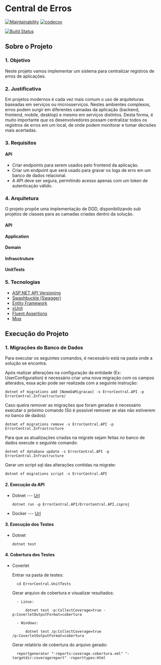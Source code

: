 
# Central de Erros

[![Maintainability](https://api.codeclimate.com/v1/badges/2c89f7fac35b639d8ae9/maintainability)](https://codeclimate.com/github/Rdlenke/codenation-error-central-backend/maintainability)
[![codecov](https://codecov.io/gh/Rdlenke/codenation-error-central-backend/branch/master/graph/badge.svg)](https://codecov.io/gh/Rdlenke/codenation-error-central-backend)

[![Build Status](https://dev.azure.com/rdlenke/Error%20Central/_apis/build/status/Rdlenke.codenation-error-central-backend?branchName=master)](https://dev.azure.com/rdlenke/Error%20Central/_build/latest?definitionId=2&branchName=master)

## Sobre o Projeto

### 1. Objetivo
Neste projeto vamos implementar um sistema para centralizar registros de erros de aplicações.

### 2. Justificativa
Em projetos modernos é cada vez mais comum o uso de arquiteturas baseadas em serviços ou microsserviços. 
Nestes ambientes complexos, erros podem surgir em diferentes camadas da aplicação (backend, frontend, mobile, desktop) e mesmo em serviços distintos. 
Desta forma, é muito importante que os desenvolvedores possam centralizar todos os registros de erros em um local, de onde podem monitorar e tomar decisões mais acertadas.

### 3. Requisitos

#### API
- Criar endpoints para serem usados pelo frontend da aplicação.
- Criar um endpoint que será usado para gravar os logs de erro em um banco de dados relacional.
- A API deve ser segura, permitindo acesso apenas com um token de autenticação válido.

### 4. Arquitetura

O projeto propõe uma implementação de DDD, disponibilizando sub projetos de classes para as camadas criadas dentro da solução.



#### API

#### Application

#### Domain

#### Infrasctruture

#### UnitTests

### 5. Tecnologias

- [ASP.NET API Versioning](https://github.com/microsoft/aspnet-api-versioning)
- [Swashbuckle (Swagger)](https://github.com/domaindrivendev/Swashbuckle.AspNetCore)
- [Entity Framework](https://docs.microsoft.com/pt-br/ef/)
- [xUnit](https://xunit.net/)
- [Fluent Assertions](https://fluentassertions.com/)
- [Moq](https://github.com/Moq/moq4/wiki/Quickstart)


## Execução do Projeto

### 1. Migrações do Banco de Dados

Para executar os seguintes comandos, é necessário está na pasta onde a solução se encontra.

Após realizar alterações na configuração da entidade (Ex: UserConfiguration) é necessário criar uma nova migração com os campos alterados, essa ação pode ser realizada com a seguinte instrução:

    dotnet ef migrations add [NomeDaMigracao] -s ErrorCentral.API -p ErrorCentral.Infrastructure/
    
Caso queira remover as migrações que foram geradas é necessário executar o próximo comando (Só é possível remover se elas não estiverem no banco de dados):

    dotnet ef migrations remove -s ErrorCentral.API -p ErrorCentral.Infrastructure
    
Para que as atualizações criadas na migrate sejam feitas no banco de dados execute o seguinte comando:

    dotnet ef database update -s ErrorCentral.API -p ErrorCentral.Infrastructure
    
Gerar um script sql das alterações contidas na migrate:

    dotnet ef migrations script -s ErrorCentral.API
    
#### 2. Execução da API

- Dotnet --- [Url](https://localhost:5001)

      dotnet run -p ErrorCentral.API/ErrorCentral.API.csproj
      
- Docker --- [Url]()


#### 3. Execução dos Testes

- Dotnet

      dotnet test


#### 4. Cobertura dos Testes

- Coverlet

    Entrar na pasta de testes:

        cd ErrorCentral.UnitTests

    Gerar arquivo de cobertura e visualizar resultados:
        
        - Linux:

            dotnet test -p:CollectCoverage=true -p:CoverletOutputFormat=cobertura

        - Windows:

            dotnet test /p:CollectCoverage=true /p:CoverletOutputFormat=cobertura

    Gerar relatório de cobertura do arquivo gerado:

        reportgenerator "-reports:coverage.cobertura.xml" "-targetdir:coveragereport" -reporttypes:Html
